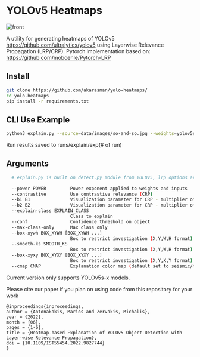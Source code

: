 # YOLOv5 Heatmaps

![front](https://user-images.githubusercontent.com/56434833/162103265-7f9401b8-251b-4a82-aead-5eb8893cfe9e.png)

A utility for generating heatmaps of YOLOv5 https://github.com/ultralytics/yolov5 using Layerwise Relevance Propagation (LRP/CRP).
Pytorch implementation based on: https://github.com/moboehle/Pytorch-LRP

## Install

```bash
git clone https://github.com/akarasman/yolo-heatmaps/
cd yolo-heatmaps
pip install -r requirements.txt
```

## CLI Use Example

```bash
python3 explain.py --source=data/images/so-and-so.jpg --weights=yolov5s.pt --explain-class='person'
```

Run results saved to runs/explain/exp(# of run)

## Arguments

```bash
  # explain.py is built on detect.py module from YOLOv5, lrp options are :
  
  --power POWER         Power exponent applied to weights and inputs
  --contrastive         Use contrastive relevance (CRP)
  --b1 B1               Visualization parameter for CRP - multiplier of primal part
  --b2 B2               Visualization parameter for CRP - multiplier of dual part
  --explain-class EXPLAIN_CLASS
                        Class to explain
  --conf                Confidence threshold on object
  --max-class-only      Max class only
  --box-xywh BOX_XYWH [BOX_XYWH ...]
                        Box to restrict investigation (X,Y,W,H format)
  --smooth-ks SMOOTH_KS
                        Box to restrict investigation (X,Y,W,H format)
  --box-xyxy BOX_XYXY [BOX_XYXY ...]
                        Box to restrict investigation (X,Y,X,Y format)
  --cmap CMAP           Explanation color map (default set to seismic/magma when contrastive / non-contrastive
```

Current version only supports YOLOv5s-x models.


Please cite our paper if you plan on using code from this repository for your work 

```
@inproceedings{inproceedings,
author = {Antonakakis, Marios and Zervakis, Michalis},
year = {2022},
month = {06},
pages = {1-6},
title = {Heatmap-based Explanation of YOLOv5 Object Detection with Layer-wise Relevance Propagation},
doi = {10.1109/IST55454.2022.9827744}
}
```
